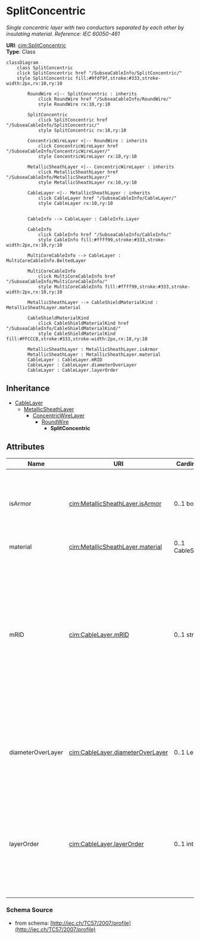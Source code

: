 # SplitConcentric

_Single concentric layer with two conductors separated by each other by insulating material. Reference: IEC 60050-461_

**URI**: [cim:SplitConcentric](http://iec.ch/TC57/CIM-generic#SplitConcentric)<br />
**Type**: Class

```mermaid
classDiagram
    class SplitConcentric
    click SplitConcentric href "/SubseaCableInfo/SplitConcentric/"
    style SplitConcentric fill:#9fdf9f,stroke:#333,stroke-width:2px,rx:10,ry:10

        RoundWire <|-- SplitConcentric : inherits
            click RoundWire href "/SubseaCableInfo/RoundWire/"
            style RoundWire rx:10,ry:10

        SplitConcentric
            click SplitConcentric href "/SubseaCableInfo/SplitConcentric/"
            style SplitConcentric rx:10,ry:10

        ConcentricWireLayer <|-- RoundWire : inherits
            click ConcentricWireLayer href "/SubseaCableInfo/ConcentricWireLayer/"
            style ConcentricWireLayer rx:10,ry:10

        MetallicSheathLayer <|-- ConcentricWireLayer : inherits
            click MetallicSheathLayer href "/SubseaCableInfo/MetallicSheathLayer/"
            style MetallicSheathLayer rx:10,ry:10

        CableLayer <|-- MetallicSheathLayer : inherits
            click CableLayer href "/SubseaCableInfo/CableLayer/"
            style CableLayer rx:10,ry:10


        CableInfo --> CableLayer : CableInfo.Layer

        CableInfo
            click CableInfo href "/SubseaCableInfo/CableInfo/"
            style CableInfo fill:#ffff99,stroke:#333,stroke-width:2px,rx:10,ry:10

        MultiCoreCableInfo --> CableLayer : MultiCoreCableInfo.BeltedLayer

        MultiCoreCableInfo
            click MultiCoreCableInfo href "/SubseaCableInfo/MultiCoreCableInfo/"
            style MultiCoreCableInfo fill:#ffff99,stroke:#333,stroke-width:2px,rx:10,ry:10

        MetallicSheathLayer --> CableShieldMaterialKind : MetallicSheathLayer.material

        CableShieldMaterialKind
            click CableShieldMaterialKind href "/SubseaCableInfo/CableShieldMaterialKind/"
            style CableShieldMaterialKind fill:#FFCCCB,stroke:#333,stroke-width:2px,rx:10,ry:10

        MetallicSheathLayer : MetallicSheathLayer.isArmor
        MetallicSheathLayer : MetallicSheathLayer.material
        CableLayer : CableLayer.mRID
        CableLayer : CableLayer.diameterOverLayer
        CableLayer : CableLayer.layerOrder
```

## Inheritance
* [CableLayer](CableLayer.md)
    * [MetallicSheathLayer](MetallicSheathLayer.md)
        * [ConcentricWireLayer](ConcentricWireLayer.md)
            * [RoundWire](RoundWire.md)
                * **SplitConcentric**

## Attributes
| Name | URI | Cardinality and Range | Description | Inheritance |
| ---  | --- | --- | --- | --- |
| isArmor | [cim:MetallicSheathLayer.isArmor](http://iec.ch/TC57/CIM-generic#MetallicSheathLayer.isArmor) | 0..1 boolean | Indicates whether this metallic sheath is an armor, which is a covering consisting of a metal tape(s) or wires, generally used to protect the cable from external mechanical effects | MetallicSheathLayer |
| material | [cim:MetallicSheathLayer.material](http://iec.ch/TC57/CIM-generic#MetallicSheathLayer.material) | 0..1 CableShieldMaterialKind | Material og this metallic sheath layer. | MetallicSheathLayer |
| mRID | [cim:CableLayer.mRID](http://iec.ch/TC57/CIM-generic#CableLayer.mRID) | 0..1 string | Master resource identifier issued by a model authority. The mRID is unique within an exchange context. Global uniqueness is easily achieved by using a UUID, as specified in IETF RFC 4122, for the mRID. The use of UUID is strongly recommended.For CIMXML data files in RDF syntax conforming to IEC 61970-552, the mRID is mapped to rdf:ID or rdf:about attributes that identify CIM object elements. | CableLayer |
| diameterOverLayer | [cim:CableLayer.diameterOverLayer](http://iec.ch/TC57/CIM-generic#CableLayer.diameterOverLayer) | 0..1 Length | Use either diameter over layer or layer thickness.Specification varies by manufacturer and manufacturing process. For extruded layers, the diameter is typically provided. For tapes, the thickness is typically applied. | CableLayer |
| layerOrder | [cim:CableLayer.layerOrder](http://iec.ch/TC57/CIM-generic#CableLayer.layerOrder) | 0..1 integer | Order of the layer outwards from the cable core.For a multi-core cable, belted layers must have their own order starting from the first belted layer.Intercalated layers (typically tapes, where each tape is both below and above the other tape) must share the same layer order. | CableLayer |

### Schema Source
* from schema: [http://iec.ch/TC57/2007/profile](http://iec.ch/TC57/2007/profile)
